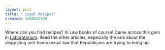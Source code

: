 ```yaml
--- 
layout: post
title: " Legal Recipes"
created: 1080822180
---
```

Where can you find recipes? In Law books of course! Came across this gem in <a href="http://www.laboratorium.net/archives/2004_03.html">Laboratorium</a>.  Read the other articles, especially the one about the disgusting anti-homosexual law that Republicans are trying to bring up.
